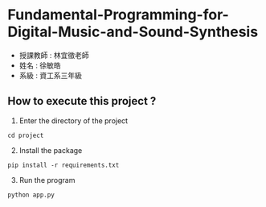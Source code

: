# Fundamental-Programming-for-Digital-Music-and-Sound-Synthesis
+ 授課教師 : 林宜徵老師
+ 姓名 : 徐敏皓
+ 系級 : 資工系三年級
## How to execute this project ?
1. Enter the directory of the project
```
cd project
```
2. Install the package
```
pip install -r requirements.txt
```
3. Run the program
```
python app.py
```
